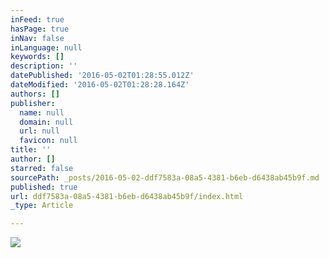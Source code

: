```yaml
---
inFeed: true
hasPage: true
inNav: false
inLanguage: null
keywords: []
description: ''
datePublished: '2016-05-02T01:28:55.012Z'
dateModified: '2016-05-02T01:28:28.164Z'
authors: []
publisher:
  name: null
  domain: null
  url: null
  favicon: null
title: ''
author: []
starred: false
sourcePath: _posts/2016-05-02-ddf7583a-08a5-4381-b6eb-d6438ab45b9f.md
published: true
url: ddf7583a-08a5-4381-b6eb-d6438ab45b9f/index.html
_type: Article

---
```

![](https://the-grid-user-content.s3-us-west-2.amazonaws.com/a3f43bfc-6ccd-441f-a37f-8b33361731d5.jpg)